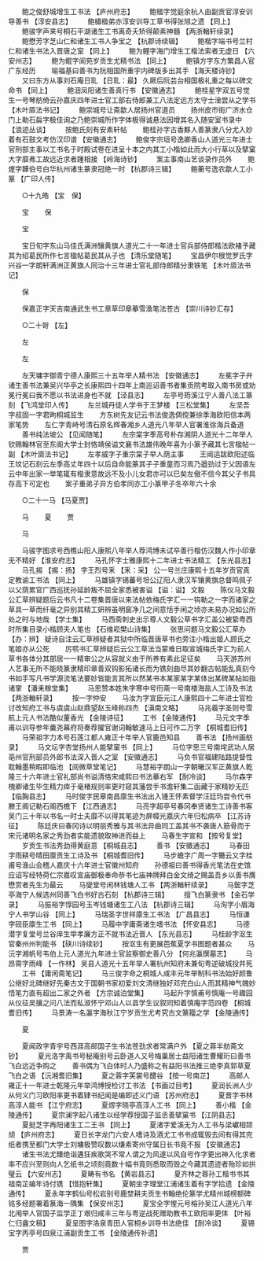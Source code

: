 <!-- { "loadSidebar": true } -->
　　鲍之俊舒城增生工书法 【庐州府志】 
　　鲍楹字觉庭余杭人由副贡官淳安训导善书 【淳安县志】 
　　鲍橚楹弟亦淳安训导工草书得张旭之遗 【同上】 
　　鲍骏字声来号桐石平湖诸生工书离奇夭矫得颠素神髓 【两浙輶轩续录】 
　　鲍懋芳字芝山仁和诸生工书人争宝之 【杭郡诗续辑】 
　　鲍楷字端书号兰村仁和诸生书法入晋唐之室 【同上】 
　　鲍为鲤字海门增生工楷法索者无虚日 【六安州志】 
　　鲍为鲲字阆苑岁贡生尤精书法 【同上】 
　　鲍镇方字东方繁昌人官广东经历 
　　喻福基曰善书为阮相国所重宇内碑版多出其手 【海天楼诗钞】 
　　又曰东方从事刘石庵日耴 【日耴：最】 久厥后阮芸台相国极礼重之每以碑文命书 【同上】 
　　鲍沺凤阳诸生善真行书 【安徽通志】 
　　鲍桂星字双五号觉生一号琴舫倚云孙嘉庆四年进士官工部右侍郎兼工八法定远方太守士淦尝从之学书 【木叶厱法书记】 
　　鲍崇城号让斋歙人居扬州官道员 
　　扬州皮巿街广济水仓门上勒石扁字极佳询之乃鲍崇城所作字体极得诚悬法因增其名入随安室书录中 【浪迹丛谈】 
　　按鲍氏刻有安素轩帖 
　　鲍桂孙字古香黟人善篆隶八分尤入妙着有石鼓文考仿汉印谱 【安徽通志】 
　　鲍俊字宗垣号逸卿香山人道光三年进士官刑部主事以工书名于时殿试卷在进呈十本之内其工小楷如此而大小行草以及擘窠大字靡弗工故远近求者踵相接 【岭海诗钞】 
　　案主事南山艺谈录作员外 
　　鲍煋字韡伯号白华杭州诸生篆隶冠绝一时 【杭郡诗三辑】 
　　鲍蘅号逸农歙人工小篆 【广印人传】 

　　○十九皓 【宝　保】 

　　宝 
　　保 

　　宝 

　　宝日旬字东山马佳氏满洲镶黄旗人道光二十一年进士官兵部侍郎楷法欧褚予藏其为绍葛民所作七言楹帖葛民其从子也 【清乐堂随笔】 
　　宝昌伊尔根觉罗氏字兴谷一字朗轩满洲正黄旗人同治十三年进士官礼部侍郎精分隶铁笔 【木叶厱法书记】 

　　保 

　　保嘉正字天吉南通武生书工章草印章摹雪渔笔法苍古 【崇川诗钞汇存】 

　　○二十哿 【左】 

　　左 

　　左 

　　左天墉字御青宁德人康熙三十五年举人精书法 【安徽通志】 
　　左冕字子弁诸生善书法兼吴兴华亭之长康熙四十四年上南巡诏善书者集贡院考取入南书房或劝冕行冕曰我不愿以书法进身也不就 【泾县志】 
　　左亭号筠溪江宁人善八法工篆刻 【飞鸿堂印人传】 
　　左兰城丹徒人学书于王梦楼 【三松堂集】 
　　左坚吾字叔固一字君昫桐城监生 
　　方东树先友记云书法俊逸倜傥兼徐季海欧阳信本两家笔势 
　　左仁字青峙号清石原名辉春湘乡人道光八年举人官署淮徐海兵备道 
　　善书纯法坡公 【见闻随笔】 
　　左宗棠字季高号朴存湘阴人道光十二年举人钦赐翰林官至东阁大学士封恪靖侯谥文襄书法雄伟晚年喜为小篆予藏其七言楹帖一副 【木叶厱法书记】 
　　左孝威字子重宗棠子举人荫主事 
　　王闿运跋欧阳述临王坟记石刻云左季高丈年四十以后自命能篆其子子重童而习焉乃遒劲过于父因语左云中年出家一举笔辄有楷隶意故远不及小儿女君亦可以巳矣左傲不信今其父子书具存高下可定也 
　　案子重弟子异方伯孝同亦工小篆甲子冬卒年六十余 

　　○二十一马 【马夏贾】 

　　马 
　　夏 
　　贾 

　　马 

　　马骏字图求号西樵山阳人康熙八年举人荐鸿博未试卒善行楷仿汉魏人作小印章无不精好 【淮安府志】 
　　马孔怀字士雅康熙十二年进士书法精工 【东光县志】 
　　马孔掦 【掦：扬】 字王烈号釆 【釆：采】 公一号兰庄康熙十五年岁贡官真定教谕工书法 【同上】 
　　马雄镇字锡蕃号坦公辽阳人隶汉军镶黄旗总督鸣佩子以父荫累官广西巡抚孙延龄叛不屈全家悉被害谥 【谥：谥】 文毅 
　　陈仪马文毅公汇草辨疑题后云书凡十二卷集晋唐以来法帖依梅氏字汇一一钩勒之一字而诸家之草具一草而纤毫之异别其精工妍辨虽明窗净几之间意恬手闲之顷亦未易办况如公所处之时与地哉 【学士集】 
　　马西斋刺史出示尊人文毅公草书字汇盖公被絷粤西时所集目录小楷顾夫人笔也 【石维崧樊山诗集】 
　　张思问题马文毅公汇草办 【办：辨】 疑诗自注云汇草辨疑者其狱中所临晋唐草书也旁注小楷出姬人顾氏之笔姬亦从公死 
　　厉鹗书汇草辨疑后云公工草法当蒙难日取宣城梅氏字汇为前人草书各体分其部居一一精审公之从容就义由于所养有素此足征矣 
　　马天游苏州人艺事无所不能晓篆隶精印章善双钩影拓诸长而为镌刻曲尽其妙翻古帖能乱真刻今书如手写凡书学源流笔法要妙皆能言其所以然某书本某家某字某体出某碑某帖如指诸掌 【潘耒稼堂集】 
　　马思赞本姓朱字寒中号衎斋一号南楼海盐人工诗及书法 【两浙輶轩录】 
　　按一字仲安 
　　马汝为字宣臣元江人康熙四十二年进士官检讨改知府工书与虞虞山赵鼎望赵玉峰称四杰 【滇南文略】 
　　马兆羲字圣则号雪航上元人书法酷似董香光 【金陵诗征】 
　　工书 【金陵通传】 
　　马元文字季甫以训导参年羹尧幕府将奏荐擢官谢词翰敏速马上日可作二万字 【桐城耆旧传】 
　　马荣祖字力本号石莲江都人雍正十年举人官鹿邑知县 
　　善书法 【扬州画舫录】 
　　马文坛字杏堂扬州人能擘窠书 【同上】 
　　马位字思三号南垞武功人居亳州官刑部员外郎书法深入晋人之室 【安徽通志】 
　　马负书官福建陆路提督性耽翰墨稍暇即临池 【阅微草堂笔记】 
　　马慧裕字朗山一字朝曦汉军正黄旗人乾隆三十六年进士官礼部尚书谥清恪宋咸熙曰书法摹右军 【耐冷谈】 
　　马尔森字槐卿诸生毕生精力瘁于毫楮规则率更时窥其藩尝手书澹轩集二函藏于家精妙无匹 【临胸县志】 
　　马时俊字民章南昌廪生书法出入锺王怀素督学汪廷玙尝令代书滕王阁记勒石阁西檐下 【江西通志】 
　　马亮字超亭号春冈奉贤诸生工诗善书客吴门三十年以书名一时士夫靡不以得其笔迹为屏幛光嘉庆六年归松病卒 【江苏诗征】 
　　陈廷庆曰春冈诗以明丽秀雅与其书法异曲同工盖其书不袭唐人筋骨而于宋元诸明名家之秀劲者实能遗貌取神进而益上 
　　马春生字宣和 【按号复堂】 
　　岁贡生书法秀劲得黄庭意 【桐城县志】 
　　善书 【安徽通志】 
　　马春田字雨耕号晴田廪贡生工诗及书 【桐城耆旧传】 
　　马步蟾字广周一字籋云又字桂甫号渔山会稽人嘉庆十六年进士官徽州知府 
　　孙德祖曰善书得香光笔法在史馆应诏写经特荷仁宗嘉叹宣庙御极奉命恭书七庙神牌拜白金文绮之赐盖吾乡以善书膺懋赏者先生为最云 
　　马燮堂号闲林钱塘人工书 【两浙輶轩续录】 
　　马鋐字芝亭海宁人候选州同善飞白书好古石刻 【杭郡诗三辑】 
　　擅飞白篆隶书 【金石学录】 
　　马振裕字惇园号玉岑钱塘诸生工八法 【杭郡诗三辑】 
　　马洵字小眉海宁人书学山谷 【同上】 
　　马瑞圣字世祥廪生工书法 【广昌县志】 
　　马恒谦字砚臣廪生工书 【同上】 
　　马履中字庸斋诸生嗜书法 【怀安县志】 
　　马德潜字复堂号兰谷庠生举孝廉方正不就书法近晋人 【东光县志】 
　　马桂龄字沤生官秦州州判能书 【硖川诗续钞】 
　　按沤生有更展芭蕉夏学书图题者甚众 
　　马沅字湘帆号韦伯上元人道光九年进士官监察御史善八分 【何兆瀛撰墓志】 
　　马昂霄字雨峰 【一作林】 吴县人道光十五年举人署杭州知府未兼旬粤逆破城投井死 
　　工书 【庸闲斋笔记】 
　　马三俊字命之桐城人咸丰元年举制科书法始好颜鲁公继好北碑继好先秦古文于国朝书家初爱刘文清继独好邓完白山人而其精神气魄妙悟笔力直有超出二家之外者 【方宗诚泊堂集】 
　　马起升字慎甫号慎庵一号趣园从仪征吴攘之问八法而私淑怀宁邓山人以县学生议叙同知着慎庵字范四卷 【桐城耆旧传】 
　　马景涛一名瀛字海秋江宁岁贡生尤考究古文篆籀之学 【金陵通传】 

　　夏 

　　夏闻政字青宇号西涯高邮国子生书法苍劲求者常满户外 【夏之蓉半舫斋文钞】 
　　夏光洛字禹书号秘庵别号云卧道人又号梅巢居士益阳诸生曹耀珩曰善书飞白远近争购之 
　　善书偶为飞白体时人乃盛称之有益阳书法推三绝李真郭草夏飞白之语 【沅湘耆旧集】 
　　夏之蓉字芙裳号醴谷 【按一号南芷】 
　　高邮人雍正十一年进士乾隆元年举鸿博授检讨工书法 【书画过目考】 
　　夏润长洲人少从何义门习欧阳率更书着肄书纪闻是编即述义门语 【苏州府志】 
　　夏晋字书林高淳人能书 【江宁府志】 
　　夏煜字晓亭高淳人工书 【同上】 
　　善小楷 【金陵通传】 
　　夏宗澜字起八诸生以经学荐授国子监丞善擘窠书 【江阴县志】 
　　夏挺芝字再阳诸生工二王书 【同上】 
　　夏渚字爱溪无为人工书与梁巘相颉颃 【庐州府志】 
　　夏日长字龙门六安人嗜诗及酒尤工书书成辄毁去间有得其完纸者携至都门大学士刘墉极赞叹数以缣素寄州守属日长书竟不报 【安徽通志】 
　　诸生书法尤臻绝诣遘狂疾歌哭不常人谓之为风遂以风自号作字更出神入化求者率不应兴至则向人乞纸书之顷刻竟数十幅书竟则悉取而毁之今藏其遗迹者殆珍如拱璧云 【六安州志】 
　　夏畴有书名 【黄岩县志】 
　　夏齐林之蓉孙工楷书书其祖南芷编年诗付镌 【惜抱轩集】 
　　夏朝坐字理堂江浦诸生着有字学拾遗 【金陵通传】 
　　夏永年字鹤仙号松岩别号鹿埜耕夫贡生书翰绝伦篆学尤精州城榜额碑铭多经题署着篆海一隅集 【保安州志】 
　　夏宝全字惺元号榕孙吴江人道光八年北闱举人官国子监学正丁艰归咸丰三年与粤逆战死赠助教书工欧阳率更体 【叶裕仁归盦文稿】 
　　夏呈图字洛泉青田人官桐乡训导书法绝佳 【耐冷谈】 
　　夏锡宝字丙亭号四泉江浦副贡生工书 【金陵通传补遗】 

　　贾 

